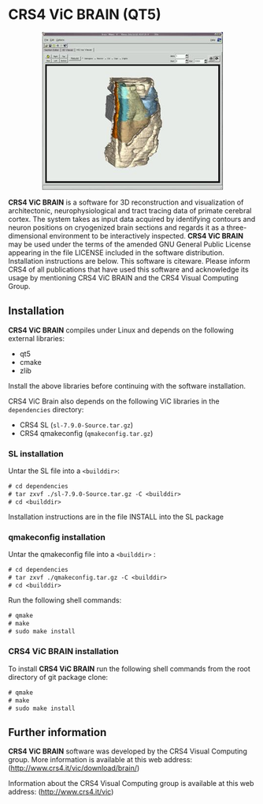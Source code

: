 # CRS4 ViC BRAIN (QT5)

<p align="center">
    <img alt="BRAIN, the user interface" src="./img/viewer3ds.jpg">
</p>

**CRS4 ViC BRAIN** is a software for 3D reconstruction and visualization of architectonic, neurophysiological and tract tracing data of primate cerebral cortex. The system takes as input data acquired by identifying contours and neuron positions on cryogenized brain sections and regards it as a three-dimensional environment to be interactively inspected.
**CRS4 ViC BRAIN** may be used under the terms of the amended GNU General Public License appearing in the file LICENSE included in the software distribution. Installation instructions are below. This software is citeware. Please inform CRS4 of all publications that have used this software and acknowledge its usage by mentioning CRS4 ViC BRAIN and the CRS4 Visual Computing Group. 

## Installation
**CRS4 ViC BRAIN** compiles under Linux and depends on the following external libraries:
- qt5
- cmake
- zlib

Install the above libraries before continuing with the software installation.

CRS4 ViC Brain also depends on the following ViC libraries in the `dependencies` directory:
- CRS4 SL (`sl-7.9.0-Source.tar.gz`)
- CRS4 qmakeconfig (`qmakeconfig.tar.gz`)

### SL installation
Untar the SL file into a `<builddir>`:
```
# cd dependencies
# tar zxvf ./sl-7.9.0-Source.tar.gz -C <builddir>
# cd <builddir>
```
Installation instructions are in the file INSTALL into the SL package

### qmakeconfig installation
Untar the qmakeconfig file into a `<builddir>` :
```
# cd dependencies
# tar zxvf ./qmakeconfig.tar.gz -C <builddir>
# cd <builddir>
```
Run the following shell commands:
```
# qmake
# make
# sudo make install
```

### CRS4 ViC BRAIN installation

To install **CRS4 ViC BRAIN** run the following shell commands from the root directory of git package clone:
```
# qmake
# make
# sudo make install
```

## Further information
**CRS4 ViC BRAIN** software was developed by the CRS4 Visual Computing group. More information is available at this web address: (http://www.crs4.it/vic/download/brain/)

Information about the CRS4 Visual Computing group is available at this web address: (http://www.crs4.it/vic)
